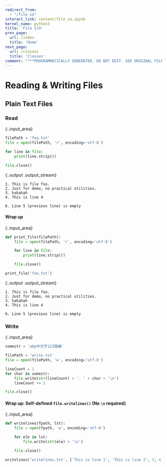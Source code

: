 ```yaml
---
redirect_from:
  - "/file-io"
interact_link: content/file_io.ipynb
kernel_name: python3
title: 'File I/O'
prev_page:
  url: /index
  title: 'Home'
next_page:
  url: /classes
  title: 'Classes'
comment: "***PROGRAMMATICALLY GENERATED, DO NOT EDIT. SEE ORIGINAL FILES IN /content***"
---
```


# Reading & Writing Files

## Plain Text Files

### Read



{:.input_area}
```python
filePath = 'foo.txt'
file = open(filePath, 'r', encoding='utf-8')

for line in file:
    print(line.strip())

file.close()
```


{:.output .output_stream}
```
1. This is file foo.
2. Just for demo, no practical utilities.
3. hahahah
4. This is line 4

6. Line 5 (previous line) is empty

```

#### Wrap up



{:.input_area}
```python
def print_file(filePath):
    file = open(filePath, 'r', encoding='utf-8')

    for line in file:
        print(line.strip())

    file.close()

print_file('foo.txt')
```


{:.output .output_stream}
```
1. This is file foo.
2. Just for demo, no practical utilities.
3. hahahah
4. This is line 4

6. Line 5 (previous line) is empty

```

### Write



{:.input_area}
```python
somestr = 'abp中文字123隨機'

filePath = 'write.txt'
file = open(filePath, 'w', encoding='utf-8')

lineCount = 1
for char in somestr:
    file.write(str(lineCount) + '. ' + char + '\n')
    lineCount += 1

file.close()
```


#### Wrap up: Self-defined `file.writelines()` (No `\n` required)



{:.input_area}
```python
def writelines(fpath, lst):
    file = open(fpath, 'w', encoding='utf-8')

    for ele in lst:
        file.write(str(ele) + '\n')

    file.close()

writelines('writelines.txt', ['This is line 1', 'This is line 2', 3, 4, [1,2,'3'], {'a':1, 'x':2}])
```

